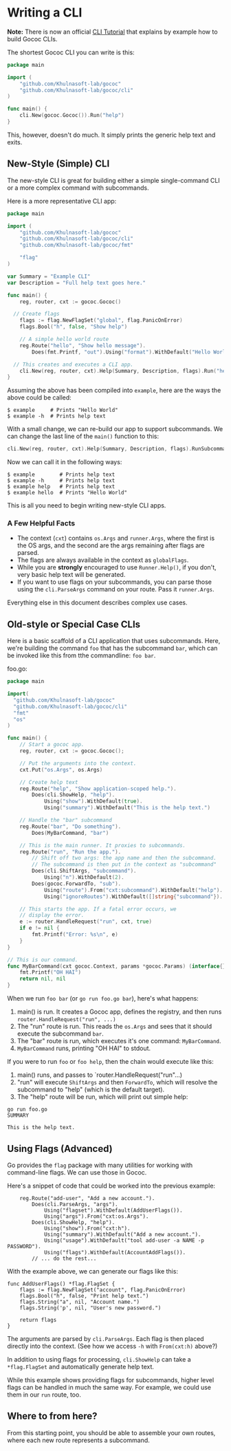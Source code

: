 # Writing a CLI

**Note:** There is now an official [CLI Tutorial](https://github.com/Khulnasoft-lab/gococ-cli-tutorial)
that explains by example how to build Gococ CLIs.

The shortest Gococ CLI you can write is this:

```go
package main

import (
	"github.com/Khulnasoft-lab/gococ"
	"github.com/Khulnasoft-lab/gococ/cli"
)

func main() {
	cli.New(gococ.Gococ()).Run("help")
}
```

This, however, doesn't do much. It simply prints the generic help text
and exits.

## New-Style (Simple) CLI

The new-style CLI is great for building either a simple single-command
CLI or a more complex command with subcommands.

Here is a more representative CLI app:

```go
package main

import (
	"github.com/Khulnasoft-lab/gococ"
	"github.com/Khulnasoft-lab/gococ/cli"
	"github.com/Khulnasoft-lab/gococ/fmt"

	"flag"
)

var Summary = "Example CLI"
var Description = "Full help text goes here."

func main() {
	reg, router, cxt := gococ.Gococ()

  // Create flags
	flags := flag.NewFlagSet("global", flag.PanicOnError)
	flags.Bool("h", false, "Show help")

	// A simple hello world route
	reg.Route("hello", "Show hello message").
		Does(fmt.Printf, "out").Using("format").WithDefault("Hello World\n")

  // This creates and executes a CLI app.
	cli.New(reg, router, cxt).Help(Summary, Description, flags).Run("hello")
}
```

Assuming the above has been compiled into `example`, here are the ways
the above could be called:

```
$ example     # Prints "Hello World"
$ example -h  # Prints help text
```

With a small change, we can re-build our app to support subcommands. We
can change the last line of the `main()` function to this:

```go
cli.New(reg, router, cxt).Help(Summary, Description, flags).RunSubcommand
```

Now we can call it in the following ways:

```
$ example        # Prints help text
$ example -h     # Prints help text
$ example help   # Prints help text
$ example hello  # Prints "Hello World"
```

This is all you need to begin writing new-style CLI apps.

### A Few Helpful Facts

- The context (`cxt`) contains `os.Args` and `runner.Args`, where the
  first is the OS args, and the second are the args remaining after
  flags are parsed.
- The flags are always available in the context as `globalFlags`.
- While you are **strongly** encouraged to use `Runner.Help()`, if you
  don't, very basic help text will be generated.
- If you want to use flags on your subcommands, you can parse those
  using the `cli.ParseArgs` command on your route. Pass it
  `runner.Args`.

Everything else in this document describes complex use cases.

## Old-style or Special Case CLIs

Here is a basic scaffold of a CLI application that uses subcommands.
Here, we're building the command `foo` that has the subcommand `bar`,
which can be invoked like this from tthe commandline: `foo bar`.

foo.go:
```go
package main

import(
  "github.com/Khulnasoft-lab/gococ"
  "github.com/Khulnasoft-lab/gococ/cli"
  "fmt"
  "os"
)

func main() {
	// Start a gococ app.
	reg, router, cxt := gococ.Gococ();

	// Put the arguments into the context.
	cxt.Put("os.Args", os.Args)

	// Create help text
	reg.Route("help", "Show application-scoped help.").
		Does(cli.ShowHelp, "help").
			Using("show").WithDefault(true).
			Using("summary").WithDefault("This is the help text.")

	// Handle the "bar" subcommand
	reg.Route("bar", "Do something").
		Does(MyBarCommand, "bar")

	// This is the main runner. It proxies to subcommands.
	reg.Route("run", "Run the app.").
		// Shift off two args: the app name and then the subcommand.
		// The subcommand is then put in the context as "subcommand"
		Does(cli.ShiftArgs, "subcommand").
			Using("n").WithDefault(2).
		Does(gococ.ForwardTo, "sub").
			Using("route").From("cxt:subcommand").WithDefault("help").
			Using("ignoreRoutes").WithDefault([]string{"subcommand"}).

	// This starts the app.	If a fatal error occurs, we
	// display the error.
	e := router.HandleRequest("run", cxt, true)
	if e != nil {
		fmt.Printf("Error: %s\n", e)
	}
}

// This is our command.
func MyBarCommand(cxt gococ.Context, params *gococ.Params) (interface{}, gococ.Interrupt) {
	fmt.Printf("OH HAI")
	return nil, nil
}
```

When we run `foo bar` (or `go run foo.go bar`), here's what happens:

1. main() is run. It creates a Gococ app, defines the registry, and
   then runs `router.HandleRequest("run", ...)`
2. The "run" route is run. This reads the `os.Args` and sees that it
   should execute the subcommand `bar`.
3. The "bar" route is run, which executes it's one command:
   `MyBarCommand`.
4. `MyBarCommand` runs, printing "OH HAI" to stdout.

If you were to run `foo` or `foo help`, then the chain would execute
like this:

1. main() runs, and passes to `router.HandleRequest("run"...)
2. "run" will execute `ShiftArgs` and then `ForwardTo`, which will resolve the subcommand
   to "help" (which is the default target).
3. The "help" route will be run, which will print out simple help:

```
go run foo.go
SUMMARY

This is the help text.
```

## Using Flags (Advanced)

Go provides the `flag` package with many utilities for working with
command-line flags. We can use those in Gococ.

Here's a snippet of code that could be worked into the previous example:

``` 
	reg.Route("add-user", "Add a new account.").
		Does(cli.ParseArgs, "args").
			Using("flagset").WithDefault(AddUserFlags()).
			Using("args").From("cxt:os.Args").
		Does(cli.ShowHelp, "help").
			Using("show").From("cxt:h").
			Using("summary").WithDefault("Add a new account.").
			Using("usage").WithDefault("tool add-user -a NAME -p PASSWORD").
			Using("flags").WithDefault(AccountAddFlags()).
		// ... do the rest...
```

With the example above, we can generate our flags like this:

```
func AddUserFlags() *flag.FlagSet {
	flags := flag.NewFlagSet("account", flag.PanicOnError)
	flags.Bool("h", false, "Print help text.")
	flags.String("a", nil, "Account name.")
	flags.String('p', nil, "User's new password.")

	return flags
}
```

The arguments are parsed by `cli.ParseArgs`. Each flag is then placed
directly into the context. (See how we access `-h` with `From(cxt:h)`
above?)

In addition to using flags for processing, `cli.ShowHelp` can take a
`*flag.FlagSet` and automatically generate help text.

While this example shows providing flags for subcommands, higher level
flags can be handled in much the same way. For example, we could use
them in our `run` route, too.


## Where to from here?

From this starting point, you should be able to assemble your own
routes, where each new route represents a subcommand.
